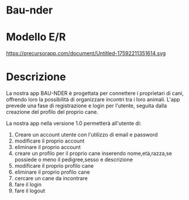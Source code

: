 # Bau-nder

# Modello E/R

https://precursorapp.com/document/Untitled-17592211351614.svg

# Descrizione

La nostra app BAU-NDER è progettata per connettere i proprietari di cani, offrendo loro la possibilità di organizzare incontri tra i loro animali. L'app prevede una fase di registrazione e login per l'utente, seguita dalla creazione del profilo del proprio cane.

La nostra app nella versione 1.0 permetterà all'utente di:

1. Creare un account utente con l'utilizzo di email e password
2. modificare il proprio account
3. eliminare il proprio account
4. creare un profilo per il proprio cane inserendo nome,età,razza,se possiede o meno il pedigree,sesso e descrizione
5. modificare il proprio profilo cane
6. eliminare il proprio profilo cane
7. cercare un cane da incontrare
8. fare il login
9. fare il logout

